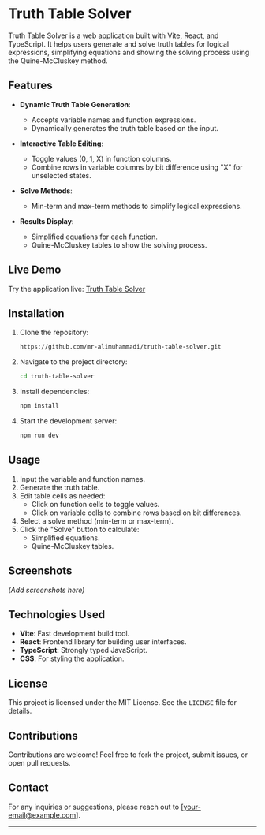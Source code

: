 # Truth Table Solver

Truth Table Solver is a web application built with Vite, React, and TypeScript. It helps users generate and solve truth tables for logical expressions, simplifying equations and showing the solving process using the Quine-McCluskey method.

## Features

- **Dynamic Truth Table Generation**:

  - Accepts variable names and function expressions.
  - Dynamically generates the truth table based on the input.

- **Interactive Table Editing**:

  - Toggle values (0, 1, X) in function columns.
  - Combine rows in variable columns by bit difference using "X" for unselected states.

- **Solve Methods**:

  - Min-term and max-term methods to simplify logical expressions.

- **Results Display**:
  - Simplified equations for each function.
  - Quine-McCluskey tables to show the solving process.

## Live Demo

Try the application live: [Truth Table Solver](https://mr-alimuhammadi.github.io/truth-table-solver/)

## Installation

1. Clone the repository:
   ```bash
   https://github.com/mr-alimuhammadi/truth-table-solver.git
   ```
2. Navigate to the project directory:
   ```bash
   cd truth-table-solver
   ```
3. Install dependencies:
   ```bash
   npm install
   ```
4. Start the development server:
   ```bash
   npm run dev
   ```

## Usage

1. Input the variable and function names.
2. Generate the truth table.
3. Edit table cells as needed:
   - Click on function cells to toggle values.
   - Click on variable cells to combine rows based on bit differences.
4. Select a solve method (min-term or max-term).
5. Click the "Solve" button to calculate:
   - Simplified equations.
   - Quine-McCluskey tables.

## Screenshots

_(Add screenshots here)_

## Technologies Used

- **Vite**: Fast development build tool.
- **React**: Frontend library for building user interfaces.
- **TypeScript**: Strongly typed JavaScript.
- **CSS**: For styling the application.

## License

This project is licensed under the MIT License. See the `LICENSE` file for details.

## Contributions

Contributions are welcome! Feel free to fork the project, submit issues, or open pull requests.

## Contact

For any inquiries or suggestions, please reach out to [your-email@example.com].

---
